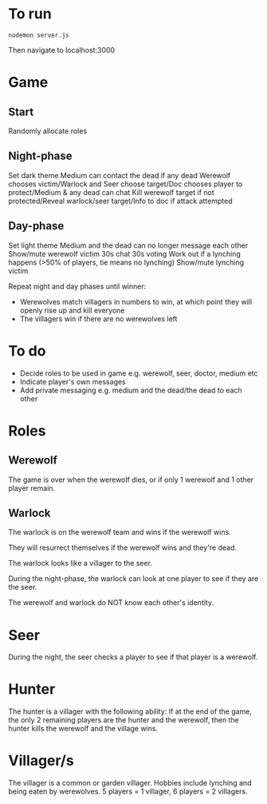 # To run

`nodemon server.js`

Then navigate to localhost:3000

# Game

## Start

Randomly allocate roles

## Night-phase

Set dark theme
Medium can contact the dead if any dead
Werewolf chooses victim/Warlock and Seer choose target/Doc chooses player to protect/Medium & any dead can chat
Kill werewolf target if not protected/Reveal warlock/seer target/Info to doc if attack attempted

## Day-phase

Set light theme
Medium and the dead can no longer message each other
Show/mute werewolf victim
30s chat
30s voting
Work out if a lynching happens (>50% of players, tie means no lynching)
Show/mute lynching victim

Repeat night and day phases until winner:
- Werewolves match villagers in numbers to win, at which point they will openly rise up and kill everyone
- The villagers win if there are no werewolves left

# To do

- Decide roles to be used in game e.g. werewolf, seer, doctor, medium etc
- Indicate player's own messages
- Add private messaging e.g. medium and the dead/the dead to each other

# Roles

## Werewolf

The game is over when the werewolf dies, or if only 1 werewolf and 1 other player remain.

## Warlock

The warlock is on the werewolf team and wins if the werewolf wins. 

They will resurrect themselves if the werewolf wins and they're dead.

The warlock looks like a villager to the seer.

During the night-phase, the warlock can look at one player to see if they are the seer.

The werewolf and warlock do NOT know each other's identity.

# Seer

During the night, the seer checks a player to see if that player is a werewolf.

# Hunter

The hunter is a villager with the following ability:
If at the end of the game, the only 2 remaining players are the hunter and the werewolf, then the hunter kills the werewolf and the village wins.

# Villager/s

The villager is a common or garden villager. Hobbies include lynching and being eaten by werewolves.
5 players = 1 villager, 6 players = 2 villagers.
